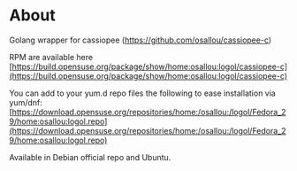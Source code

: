 # About

Golang wrapper for cassiopee (https://github.com/osallou/cassiopee-c)

RPM are available here [https://build.opensuse.org/package/show/home:osallou:logol/cassiopee-c](https://build.opensuse.org/package/show/home:osallou:logol/cassiopee-c)

You can add to your yum.d repo files the following to ease installation via yum/dnf: [https://download.opensuse.org/repositories/home:/osallou:/logol/Fedora_29/home:osallou:logol.repo](https://download.opensuse.org/repositories/home:/osallou:/logol/Fedora_29/home:osallou:logol.repo)

Available in Debian official repo and Ubuntu.
